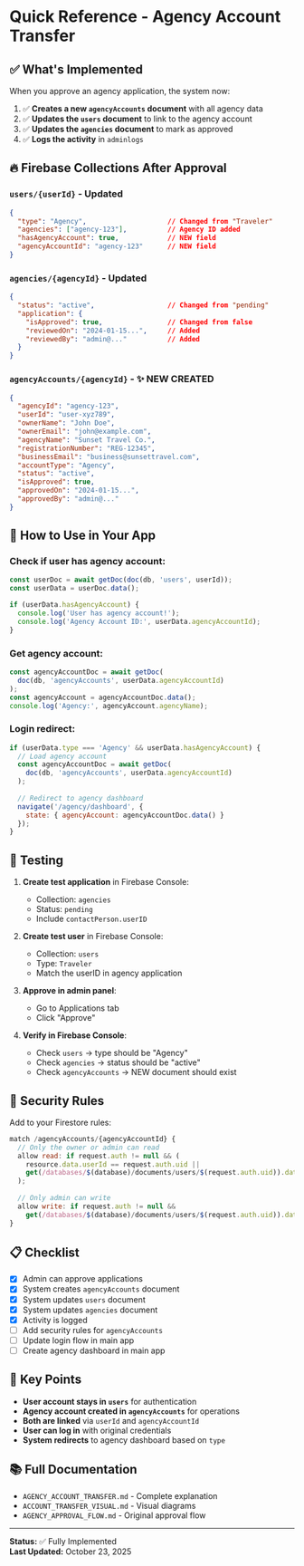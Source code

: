 # Quick Reference - Agency Account Transfer

## ✅ What's Implemented

When you approve an agency application, the system now:

1. ✅ **Creates a new `agencyAccounts` document** with all agency data
2. ✅ **Updates the `users` document** to link to the agency account
3. ✅ **Updates the `agencies` document** to mark as approved
4. ✅ **Logs the activity** in `adminlogs`

## 🔥 Firebase Collections After Approval

### `users/{userId}` - Updated
```json
{
  "type": "Agency",                    // Changed from "Traveler"
  "agencies": ["agency-123"],          // Agency ID added
  "hasAgencyAccount": true,            // NEW field
  "agencyAccountId": "agency-123"      // NEW field
}
```

### `agencies/{agencyId}` - Updated
```json
{
  "status": "active",                  // Changed from "pending"
  "application": {
    "isApproved": true,                // Changed from false
    "reviewedOn": "2024-01-15...",     // Added
    "reviewedBy": "admin@..."          // Added
  }
}
```

### `agencyAccounts/{agencyId}` - ✨ NEW CREATED
```json
{
  "agencyId": "agency-123",
  "userId": "user-xyz789",
  "ownerName": "John Doe",
  "ownerEmail": "john@example.com",
  "agencyName": "Sunset Travel Co.",
  "registrationNumber": "REG-12345",
  "businessEmail": "business@sunsettravel.com",
  "accountType": "Agency",
  "status": "active",
  "isApproved": true,
  "approvedOn": "2024-01-15...",
  "approvedBy": "admin@..."
}
```

## 🚀 How to Use in Your App

### Check if user has agency account:
```javascript
const userDoc = await getDoc(doc(db, 'users', userId));
const userData = userDoc.data();

if (userData.hasAgencyAccount) {
  console.log('User has agency account!');
  console.log('Agency Account ID:', userData.agencyAccountId);
}
```

### Get agency account:
```javascript
const agencyAccountDoc = await getDoc(
  doc(db, 'agencyAccounts', userData.agencyAccountId)
);
const agencyAccount = agencyAccountDoc.data();
console.log('Agency:', agencyAccount.agencyName);
```

### Login redirect:
```javascript
if (userData.type === 'Agency' && userData.hasAgencyAccount) {
  // Load agency account
  const agencyAccountDoc = await getDoc(
    doc(db, 'agencyAccounts', userData.agencyAccountId)
  );
  
  // Redirect to agency dashboard
  navigate('/agency/dashboard', { 
    state: { agencyAccount: agencyAccountDoc.data() } 
  });
}
```

## 🧪 Testing

1. **Create test application** in Firebase Console:
   - Collection: `agencies`
   - Status: `pending`
   - Include `contactPerson.userID`

2. **Create test user** in Firebase Console:
   - Collection: `users`
   - Type: `Traveler`
   - Match the userID in agency application

3. **Approve in admin panel**:
   - Go to Applications tab
   - Click "Approve"

4. **Verify in Firebase Console**:
   - Check `users` → type should be "Agency"
   - Check `agencies` → status should be "active"
   - Check `agencyAccounts` → NEW document should exist

## 🔐 Security Rules

Add to your Firestore rules:

```javascript
match /agencyAccounts/{agencyAccountId} {
  // Only the owner or admin can read
  allow read: if request.auth != null && (
    resource.data.userId == request.auth.uid ||
    get(/databases/$(database)/documents/users/$(request.auth.uid)).data.type == 'Admin'
  );
  
  // Only admin can write
  allow write: if request.auth != null &&
    get(/databases/$(database)/documents/users/$(request.auth.uid)).data.type == 'Admin';
}
```

## 📋 Checklist

- [x] Admin can approve applications
- [x] System creates `agencyAccounts` document
- [x] System updates `users` document
- [x] System updates `agencies` document
- [x] Activity is logged
- [ ] Add security rules for `agencyAccounts`
- [ ] Update login flow in main app
- [ ] Create agency dashboard in main app

## 🎯 Key Points

- **User account stays in `users`** for authentication
- **Agency account created in `agencyAccounts`** for operations
- **Both are linked** via `userId` and `agencyAccountId`
- **User can log in** with original credentials
- **System redirects** to agency dashboard based on `type`

## 📚 Full Documentation

- `AGENCY_ACCOUNT_TRANSFER.md` - Complete explanation
- `ACCOUNT_TRANSFER_VISUAL.md` - Visual diagrams
- `AGENCY_APPROVAL_FLOW.md` - Original approval flow

---

**Status:** ✅ Fully Implemented  
**Last Updated:** October 23, 2025
